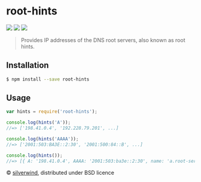 # root-hints
[![](https://img.shields.io/npm/v/root-hints.svg?style=flat)](https://www.npmjs.org/package/root-hints) [![](https://img.shields.io/npm/dm/root-hints.svg)](https://www.npmjs.org/package/root-hints) [![](https://api.travis-ci.org/silverwind/root-hints.svg?style=flat)](https://travis-ci.org/silverwind/root-hints)
> Provides IP addresses of the DNS root servers, also known as root hints.

## Installation

```sh
$ npm install --save root-hints
```

## Usage

```js
var hints = require('root-hints');

console.log(hints('A'));
//=> ['198.41.0.4', '192.228.79.201', ...]

console.log(hints('AAAA'));
//=> ['2001:503:BA3E::2:30', '2001:500:84::B', ...]

console.log(hints());
//=> [{ A: '198.41.0.4', AAAA: '2001:503:ba3e::2:30', name: 'a.root-servers.net' }, ...]
```

© [silverwind](https://github.com/silverwind), distributed under BSD licence
